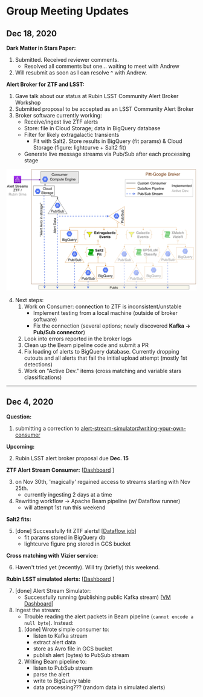 # Group Meeting Updates

## Dec 18, 2020

__Dark Matter in Stars Paper:__
1. Submitted. Received reviewer comments.
    - Resolved all comments but one... waiting to meet with Andrew
2. Will resubmit as soon as I can resolve ^ with Andrew.

__Alert Broker for ZTF and LSST:__
1. Gave talk about our status at Rubin LSST Community Alert Broker Workshop
2. Submitted proposal to be accepted as an LSST Community Alert Broker
3. Broker software currently working:
    - Receive/ingest live ZTF alerts
    - Store: file in Cloud Storage; data in BigQuery database
    - Filter for likely extragalactic transients
        - Fit with Salt2. Store results in BigQuery (fit params) \& Cloud Storage (figure: lightcurve + Salt2 fit)
    - Generate live message streams via Pub/Sub after each processing stage

<img src="figures/pgb-current.png" alt="" width=""/>

4. Next steps:
    1. Work on Consumer: connection to ZTF is inconsistent/unstable
        - Implement testing from a local machine (outside of broker software)
        - Fix the connection (several options; newly discovered __Kafka -> Pub/Sub connector__)
    2. Look into errors reported in the broker logs
    3. Clean up the Beam pipeline code and submit a PR
    4. Fix loading of alerts to BigQuery database. Currently dropping cutouts and all alerts that fail the initial upload attempt (mostly 1st detections)
    5. Work on "Active Dev." items (cross matching and variable stars classifications)


---
## Dec 4, 2020

__Question:__

1. submitting a correction to [alert-stream-simulator#writing-your-own-consumer](https://github.com/lsst-dm/alert-stream-simulator#writing-your-own-consumer)

__Upcoming:__

2. Rubin LSST alert broker proposal due __Dec. 15__

__ZTF Alert Stream Consumer:__ [[Dashboard](https://console.cloud.google.com/monitoring/dashboards/builder/3a371dcb-42d1-4ea0-add8-141d025924f6?project=ardent-cycling-243415&dashboardBuilderState=%257B%2522editModeEnabled%2522:false%257D&timeDomain=1d) ]

3. on Nov 30th, 'magically' regained access to streams starting with Nov 25th.
    - currently ingesting 2 days at a time
4. Rewriting workflow -> Apache Beam pipeline (w/ Dataflow runner)
    - will attempt 1st run this weekend

__Salt2 fits:__

5. [done] Successfully fit ZTF alerts! [[Dataflow job](https://console.cloud.google.com/dataflow/jobs/us-central1/2020-12-03_20_59_17-16682442575249541749;step=?project=ardent-cycling-243415)]
    - fit params stored in BigQuery db
    - lightcurve figure png stored in GCS bucket

__Cross matching with Vizier service:__

6. Haven't tried yet (recently). Will try (briefly) this weekend.

__Rubin LSST simulated alerts:__ [[Dashboard](https://console.cloud.google.com/monitoring/dashboards/builder/a431efde-cc61-49db-939c-fb3b9715eb4b?dashboardBuilderState=%257B%2522editModeEnabled%2522:false%257D&project=ardent-cycling-243415&timeDomain=1d) ]

7. [done] Alert Stream Simulator:
    - Successfully running (publishing public Kafka stream) [[VM Dashboard](https://console.cloud.google.com/monitoring/dashboards/resourceDetail/gce_instance,project_id:ardent-cycling-243415,zone:us-central1-a,instance_id:30795360064810098?project=ardent-cycling-243415&timeDomain=1d)]
8. Ingest the stream:
    - Trouble reading the alert packets in Beam pipeline (`cannot encode a null byte`). Instead:
    1. [done] Wrote simple consumer to:
        - listen to Kafka stream
        - extract alert data
        - store as Avro file in GCS bucket
        - publish alert (bytes) to PubSub stream
    2. Writing Beam pipeline to:
        - listen to PubSub stream
        - parse the alert
        - write to BigQuery table
        - data processing??? (random data in simulated alerts)

